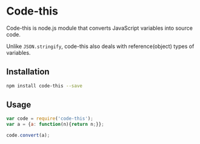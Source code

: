 # Code-this

Code-this is node.js module that converts JavaScript variables into source code. 

Unlike `JSON.stringify`, code-this also deals with reference(object) types of variables.

## Installation

```sh
npm install code-this --save
```

## Usage

```js
var code = require('code-this');
var a = {a: function(n){return n;}};

code.convert(a);
```